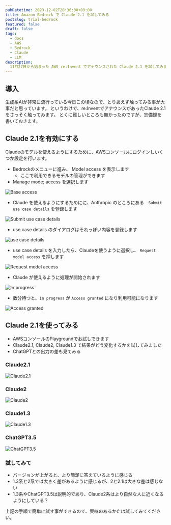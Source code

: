 ```yaml
---
pubDatetime: 2023-12-02T20:36:00+09:00
title: Amazon Bedrock で Claude 2.1 を試してみる
postSlug: trial-bedrock
featured: false
draft: false
tags:
  - docs
  - AWS
  - Bedrock
  - Claude
  - LLM
description:
  11月27日から始まった AWS re:Invent でアナウンスされた Claude 2.1 を試してみます
---
```


## 導入

生成系AIが非常に流行っている今日この頃なので、とりあえず触ってみる事が大事だと思っています。
というわけで、re:InventでアナウンスがあったClaude 2.1をさっそく触ってみます。
とくに難しいところも無かったのですが、忘備録を書いておきます。

## Claude 2.1を有効にする

Claudeのモデルを使えるようにするために、AWSコンソールにログインしいくつか設定を行います。

- Bedrockのメニューに進み、 Model access を表示します
  - ここで利用できるモデルの管理ができます
- Manage mode; access を選択します

![Base access](/assets/trial-bedrock/02-model-access-top.png)

- Claude を使えるようにするためにに、Anthropic のところにある　`Submit use case details` を登録します

![Submit use case details](/assets/trial-bedrock/03-submit-use-case-details.png)

- use case details のダイアログはそれっぽい内容を登録します

![use case details](/assets/trial-bedrock/04-use-case-details.png)

- use case details を入力したら、Claudeを使うように選択し、 `Request model access` を押します

![Request model access](/assets/trial-bedrock/05-request-model-access.png)

- Claude が使えるように処理が開始されます

![In progress](/assets/trial-bedrock/06-in-progress.png)

- 数分待つと、`In progress` が `Access granted` になり利用可能になります

![Access granted](/assets/trial-bedrock/07-access-granted.png)

## Claude 2.1を使ってみる

- AWSコンソールのPlaygroundでお試しできます
- Claude2.1, Claude2, Claude1.3 で結果がどう変化するかを試してみました
- ChatGPTとの出力の差も見てみる

### Claude2.1

![Claude2.1](/assets/trial-bedrock/10-Claude2.1.png)

### Claude2

![Claude2](/assets/trial-bedrock/11-Claude2.png)

### Claude1.3

![Claude1.3](/assets/trial-bedrock/12-Claude1.3.png)

### ChatGPT3.5

![ChatGPT3.5](/assets/trial-bedrock/13-ChatGPT3.5.png)

### 試してみて

- バージョンが上がると、より簡潔に答えているように感じる
- 1.3系と2系では大きく差があるように感じるが、2と2.1は大きな差は感じない
- 1.3系やChatGPT3.5は説明的であり、Claude2系はより自然な人に近くなるようにしている？

上記の手順で簡単に試す事ができるので、興味のあるかたは試してみてください。
